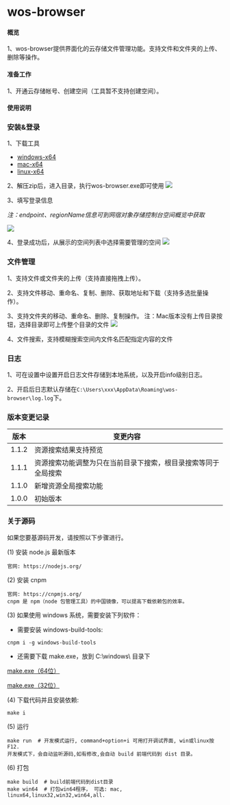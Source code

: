 # wos-browser

#### 概览
1、wos-browser提供界面化的云存储文件管理功能。支持文件和文件夹的上传、删除等操作。

#### 准备工作
1、开通云存储帐号、创建空间（工具暂不支持创建空间）。

#### 使用说明
### 安装&登录
1、下载工具
* [windows-x64](https://s3-cn-east-5.wcsapi.com/doc-pics/tool/wos-browser-1.1.3-win32-x64.zip)
* [mac-x64](https://s3-cn-east-5.wcsapi.com/doc-pics/tool/wos-browser-1.1.2-darwin-x64.zip)
* [linux-x64](https://s3-cn-east-5.wcsapi.com/doc-pics/tool/wos-browser-1.1.2-linux-x64.zip)

2、解压zip后，进入目录，执行wos-browser.exe即可使用
![](https://s3-cn-east-5.wcsapi.com/doc-pics/guide-wos-browser-pics/1.png)  

3、填写登录信息

*注：endpoint、regionName信息可到网宿对象存储控制台空间概览中获取*

![](https://s3-cn-east-5.wcsapi.com/doc-pics/guide-wos-browser-pics/22.png)  

4、登录成功后，从展示的空间列表中选择需要管理的空间
![](https://s3-cn-east-5.wcsapi.com/doc-pics/guide-wos-browser-pics/3.png)  


### 文件管理
1、支持文件或文件夹的上传（支持直接拖拽上传）。

2、支持文件移动、重命名、复制、删除、获取地址和下载（支持多选批量操作）。

3、支持文件夹的移动、重命名、删除、复制操作。
注：Mac版本没有上传目录按钮，选择目录即可上传整个目录的文件
![](https://s3-cn-east-5.wcsapi.com/doc-pics/guide-wos-browser-pics/4.png)  

4、文件搜索，支持模糊搜索空间内文件名匹配指定内容的文件

### 日志
1、可在设置中设置开启日志文件存储到本地系统，以及开启info级别日志。

2、开启后日志默认存储在`C:\Users\xxx\AppData\Roaming\wos-browser\log.log`下。

### 版本变更记录
|  版本   | 变更内容  |
|  ----  | ----  |
| 1.1.2 | 资源搜索结果支持预览|
| 1.1.1 | 资源搜索功能调整为只在当前目录下搜索，根目录搜索等同于全局搜索|
| 1.1.0 | 新增资源全局搜索功能|
| 1.0.0 | 初始版本|

### 关于源码
如果您要基源码开发，请按照以下步骤进行。

(1) 安装 node.js 最新版本
```
官网: https://nodejs.org/
```

(2) 安装 cnpm
```
官网: https://cnpmjs.org/
cnpm 是 npm（node 包管理工具）的中国镜像，可以提高下载依赖包的效率。
```

(3) 如果使用 windows 系统，需要安装下列软件：
* 需要安装 windows-build-tools:
```
cnpm i -g windows-build-tools
```
* 还需要下载 make.exe，放到 C:\windows\ 目录下

[make.exe（64位）](https://s3-cn-east-5.wcsapi.com/doc-pics/tool/make-x64.zip)

[make.exe（32位）](https://s3-cn-east-5.wcsapi.com/doc-pics/tool/make-x32.zip)

(4) 下载代码并且安装依赖:
```
make i
```
(5) 运行
```
make run  # 开发模式运行, command+option+i 可用打开调试界面, win或linux按 F12.
开发模式下，会自动监听源码,如有修改,会自动 build 前端代码到 dist 目录。
```

(6) 打包
```
make build  # build前端代码到dist目录
make win64  # 打包win64程序， 可选: mac, linux64,linux32,win32,win64,all.
```
